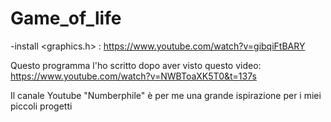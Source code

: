 # Game_of_life
 
-install <graphics.h> : https://www.youtube.com/watch?v=gibqiFtBARY

Questo programma l'ho scritto dopo aver visto questo video:
https://www.youtube.com/watch?v=NWBToaXK5T0&t=137s

Il canale Youtube "Numberphile" è per me una grande ispirazione per i miei piccoli progetti
